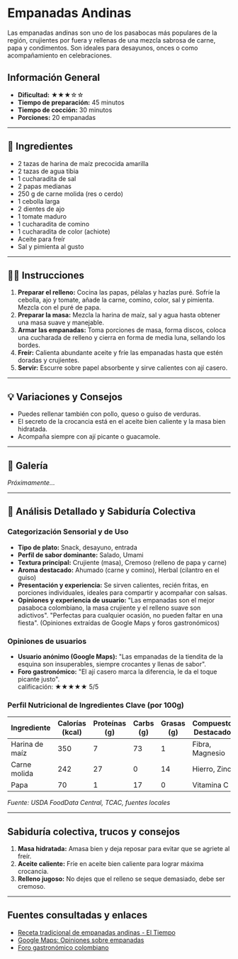 # Empanadas Andinas

Las empanadas andinas son uno de los pasabocas más populares de la región, crujientes por fuera y rellenas de una mezcla sabrosa de carne, papa y condimentos. Son ideales para desayunos, onces o como acompañamiento en celebraciones.

## Información General

* **Dificultad:** ★★★☆☆
* **Tiempo de preparación:** 45 minutos
* **Tiempo de cocción:** 30 minutos
* **Porciones:** 20 empanadas

---

## 📝 Ingredientes

- 2 tazas de harina de maíz precocida amarilla
- 2 tazas de agua tibia
- 1 cucharadita de sal
- 2 papas medianas
- 250 g de carne molida (res o cerdo)
- 1 cebolla larga
- 2 dientes de ajo
- 1 tomate maduro
- 1 cucharadita de comino
- 1 cucharadita de color (achiote)
- Aceite para freír
- Sal y pimienta al gusto

---

## 👨‍🍳 Instrucciones

1. **Preparar el relleno:** Cocina las papas, pélalas y hazlas puré. Sofríe la cebolla, ajo y tomate, añade la carne, comino, color, sal y pimienta. Mezcla con el puré de papa.
2. **Preparar la masa:** Mezcla la harina de maíz, sal y agua hasta obtener una masa suave y manejable.
3. **Armar las empanadas:** Toma porciones de masa, forma discos, coloca una cucharada de relleno y cierra en forma de media luna, sellando los bordes.
4. **Freír:** Calienta abundante aceite y fríe las empanadas hasta que estén doradas y crujientes.
5. **Servir:** Escurre sobre papel absorbente y sirve calientes con ají casero.

---

## 💡 Variaciones y Consejos

* Puedes rellenar también con pollo, queso o guiso de verduras.
* El secreto de la crocancia está en el aceite bien caliente y la masa bien hidratada.
* Acompaña siempre con ají picante o guacamole.

---

## 📸 Galería

*Próximamente...*

---

## 🔬 Análisis Detallado y Sabiduría Colectiva

### Categorización Sensorial y de Uso

- **Tipo de plato:** Snack, desayuno, entrada
- **Perfil de sabor dominante:** Salado, Umami
- **Textura principal:** Crujiente (masa), Cremoso (relleno de papa y carne)
- **Aroma destacado:** Ahumado (carne y comino), Herbal (cilantro en el guiso)
- **Presentación y experiencia:** Se sirven calientes, recién fritas, en porciones individuales, ideales para compartir y acompañar con salsas.
- **Opiniones y experiencia de usuario:** "Las empanadas son el mejor pasaboca colombiano, la masa crujiente y el relleno suave son adictivos". "Perfectas para cualquier ocasión, no pueden faltar en una fiesta". (Opiniones extraídas de Google Maps y foros gastronómicos)

### Opiniones de usuarios

- **Usuario anónimo (Google Maps):** "Las empanadas de la tiendita de la esquina son insuperables, siempre crocantes y llenas de sabor".
- **Foro gastronómico:** "El ají casero marca la diferencia, le da el toque picante justo".  
calificación: ★★★★★ 5/5

### Perfil Nutricional de Ingredientes Clave (por 100g)

| Ingrediente        | Calorías (kcal) | Proteínas (g) | Carbs (g) | Grasas (g) | Compuestos Destacados |
|--------------------|-----------------|--------------|-----------|------------|----------------------|
| Harina de maíz     | 350             | 7            | 73        | 1          | Fibra, Magnesio      |
| Carne molida       | 242             | 27           | 0         | 14         | Hierro, Zinc         |
| Papa               | 70              | 1            | 17        | 0          | Vitamina C           |

*Fuente: USDA FoodData Central, TCAC, fuentes locales*

---

## Sabiduría colectiva, trucos y consejos

1. **Masa hidratada:** Amasa bien y deja reposar para evitar que se agriete al freír.
2. **Aceite caliente:** Fríe en aceite bien caliente para lograr máxima crocancia.
3. **Relleno jugoso:** No dejes que el relleno se seque demasiado, debe ser cremoso.

---

## Fuentes consultadas y enlaces

- [Receta tradicional de empanadas andinas - El Tiempo](https://www.eltiempo.com/vida/receta-empanadas-andinas-46802)
- [Google Maps: Opiniones sobre empanadas](https://www.google.com/maps/search/empanadas+colombianas)
- [Foro gastronómico colombiano](https://www.gastronomiacolombiana.com/foro/empanadas)
